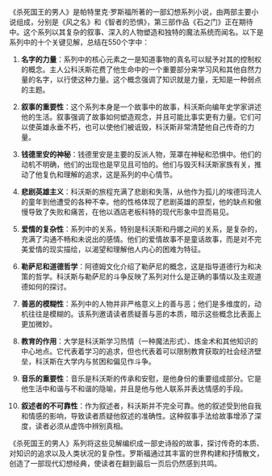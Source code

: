 《杀死国王的男人》是帕特里克·罗斯福所著的一部幻想系列小说，由两部主要小说组成，分别是《风之名》和《智者的恐惧》，第三部作品《石之门》正在期待中。这个系列以其复杂的叙事、深入的人物塑造和独特的魔法系统而闻名。以下是系列中的十个关键见解，总结在550个字中：

1. **名字的力量**：系列中的核心元素之一是知道事物的真名可以赋予对其的控制权的概念。主人公科沃斯花费了他生命中的一个重要部分来学习风和其他自然力量的名字，以行使这种力量。这个概念强调了知识就是力量，无知是一种弱点的主题。

2. **叙事的重要性**：这个系列本身是一个故事中的故事，科沃斯向编年史学家讲述他的生活。叙事强调了故事如何塑造观念，并且可能比事实更有力量。它们可以使英雄永垂不朽，也可以使他们被诋毁，科沃斯非常清楚他自己传奇的力量。

3. **钱德里安的神秘**：钱德里安是主要的反派人物，笼罩在神秘和恐惧中。他们的动机不明确，他们的出现也是罕见且可怕的。他们与毁灭科沃斯家族有关，推动了他复仇和理解的追求，这是系列的中心情节。

4. **悲剧英雄主义**：科沃斯的旅程充满了悲剧和失落，从他作为孤儿的埃德玛流人的童年到他遭受的各种不幸。他的性格体现了悲剧英雄的原型，他的缺点和傲慢导致了失败和痛苦，在他以酒店老板科特的现代形象中显而易见。

5. **爱情的复杂性**：系列中的关系，特别是科沃斯和丹娜之间的关系，是复杂的，充满了沟通不畅和未说出的感情。他们的爱情故事不是童话故事，而是对不完美爱情的现实描绘，以渴望和理解他人内心的困难为特征。

6. **勒萨尼和道德哲学**：阿德姆文化介绍了勒萨尼的概念，这是指导道德行为和决策的哲学。科沃斯与勒萨尼的斗争反映了系列对什么是正确的事情以及主观道德如何的探讨。

7. **善恶的模糊性**：系列中的人物并非严格意义上的善与恶；他们是多维度的，动机往往是模糊的。该系列邀请读者质疑善与恶的本质，暗示这些概念比表面上更加微妙。

8. **教育的作用**：大学是科沃斯学习热情（一种魔法形式）、炼金术和其他知识的中心地点。它代表着学习的追求，但也代表着可以限制教育获取的社会经济壁垒，科沃斯在大学内与贫困和偏见作斗争。

9. **音乐的重要性**：音乐是科沃斯的传承和安慰，是他身份的重要组成部分。它是他生活中和谐与不和谐的隐喻，并且是他与他人联系并表达情感的手段。

10. **叙述者的不可靠性**：作为叙述者，科沃斯并不完全可靠。他的叙述受到他自我和情感的影响，导致读者质疑他叙述的准确性。这种叙事手法给故事增添了深度，读者必须从虚饰中辨别真相。

《杀死国王的男人》系列将这些见解编织成一部史诗般的故事，探讨传奇的本质、对知识的追求以及人类状况的复杂性。罗斯福通过其丰富的世界构建和抒情散文，创造了一部现代幻想经典，使读者在翻到最后一页后仍然感到共鸣。